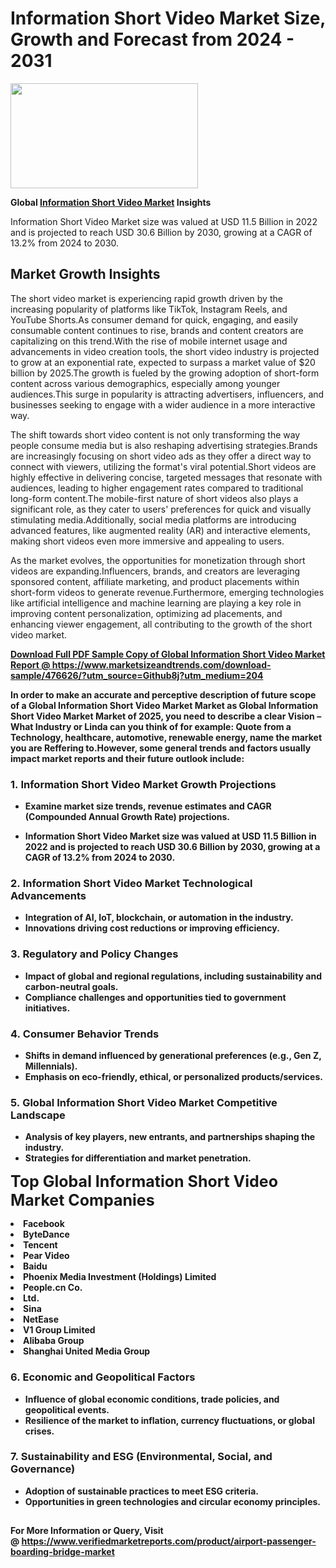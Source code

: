 <H1>Information Short Video Market Size, Growth and Forecast from 2024 - 2031</H1><img class="aligncenter size-medium wp-image-584254" src="https://thirdeyenews.in/wp-content/uploads/2024/09/Global-Market-Research-300x168.jpeg" alt="" width="300" height="168" /><p><strong>Global&nbsp;<a href="https://www.marketsizeandtrends.com/download-sample/476626/?utm_source=Github8j?utm_medium=204">Information Short Video Market</a> Insights</strong></p><p>Information Short Video Market size was valued at USD 11.5 Billion in 2022 and is projected to reach USD 30.6 Billion by 2030, growing at a CAGR of 13.2% from 2024 to 2030.</p><p><h2>Market Growth Insights</h2> <p>The short video market is experiencing rapid growth driven by the increasing popularity of platforms like TikTok, Instagram Reels, and YouTube Shorts.As consumer demand for quick, engaging, and easily consumable content continues to rise, brands and content creators are capitalizing on this trend.With the rise of mobile internet usage and advancements in video creation tools, the short video industry is projected to grow at an exponential rate, expected to surpass a market value of $20 billion by 2025.The growth is fueled by the growing adoption of short-form content across various demographics, especially among younger audiences.This surge in popularity is attracting advertisers, influencers, and businesses seeking to engage with a wider audience in a more interactive way.</p> <p><strong><a href="#"></a></strong></p> <p>The shift towards short video content is not only transforming the way people consume media but is also reshaping advertising strategies.Brands are increasingly focusing on short video ads as they offer a direct way to connect with viewers, utilizing the format's viral potential.Short videos are highly effective in delivering concise, targeted messages that resonate with audiences, leading to higher engagement rates compared to traditional long-form content.The mobile-first nature of short videos also plays a significant role, as they cater to users' preferences for quick and visually stimulating media.Additionally, social media platforms are introducing advanced features, like augmented reality (AR) and interactive elements, making short videos even more immersive and appealing to users.<p>As the market evolves, the opportunities for monetization through short videos are expanding.Influencers, brands, and creators are leveraging sponsored content, affiliate marketing, and product placements within short-form videos to generate revenue.Furthermore, emerging technologies like artificial intelligence and machine learning are playing a key role in improving content personalization, optimizing ad placements, and enhancing viewer engagement, all contributing to the growth of the short video market.</p> <p><strong><a href="#"></p><p><span class=""><strong>Download Full PDF Sample Copy of Global Information Short Video Market Report</strong> @ <a href="https://www.marketsizeandtrends.com/download-sample/476626/?utm_source=Github8j?utm_medium=204" target="_blank">https://www.marketsizeandtrends.com/download-sample/476626/?utm_source=Github8j?utm_medium=204</a></span></p><p>In order to make an accurate and perceptive description of future scope of a Global&nbsp;Information Short Video Market Market as Global&nbsp;Information Short Video Market Market of 2025, you need to describe a clear Vision &ndash; What Industry or Linda can you think of for example: Quote from a Technology, healthcare, automotive, renewable energy, name the market you are Reffering to.However, some general trends and factors usually impact market reports and their future outlook include:</p><h3>1.&nbsp;<strong>Information Short Video Market Growth Projections</strong></h3><ul><li>Examine market size trends, revenue estimates and CAGR (Compounded Annual Growth Rate) projections.</li><li><p>Information Short Video Market size was valued at USD 11.5 Billion in 2022 and is projected to reach USD 30.6 Billion by 2030, growing at a CAGR of 13.2% from 2024 to 2030.</p></li></ul><h3>2.&nbsp;<strong>Information Short Video Market Technological Advancements</strong></h3><ul><li>Integration of AI, IoT, blockchain, or automation in the industry.</li><li>Innovations driving cost reductions or improving efficiency.</li></ul><h3>3.&nbsp;<strong>Regulatory and Policy Changes</strong></h3><ul><li>Impact of global and regional regulations, including sustainability and carbon-neutral goals.</li><li>Compliance challenges and opportunities tied to government initiatives.</li></ul><h3>4.&nbsp;<strong>Consumer Behavior Trends</strong></h3><ul><li>Shifts in demand influenced by generational preferences (e.g., Gen Z, Millennials).</li><li>Emphasis on eco-friendly, ethical, or personalized products/services.</li></ul><h3>5.&nbsp;<strong>Global Information Short Video Market Competitive Landscape</strong></h3><ul><li>Analysis of key players, new entrants, and partnerships shaping the industry.</li><li>Strategies for differentiation and market penetration.</li></ul><p data-pm-slice="1 1 []"><span style="color: inherit; font-family: inherit; font-size: 25px;">Top Global Information Short Video Market Companies</span></p><div class="" data-test-id=""><p><li>Facebook</li><li> ByteDance</li><li> Tencent</li><li> Pear Video</li><li> Baidu</li><li> Phoenix Media Investment (Holdings) Limited</li><li> People.cn Co.</li><li> Ltd.</li><li> Sina</li><li> NetEase</li><li> V1 Group Limited</li><li> Alibaba Group</li><li> Shanghai United Media Group</li></p></div><h3>6.&nbsp;<strong>Economic and Geopolitical Factors</strong></h3><ul><li>Influence of global economic conditions, trade policies, and geopolitical events.</li><li>Resilience of the market to inflation, currency fluctuations, or global crises.</li></ul><h3>7.&nbsp;<strong>Sustainability and ESG (Environmental, Social, and Governance)</strong></h3><ul><li>Adoption of sustainable practices to meet ESG criteria.</li><li>Opportunities in green technologies and circular economy principles.</li></ul><h2><strong style="font-size: 14px;">For More Information or Query, Visit @&nbsp;</strong><a style="background-color: #ffffff; font-size: 14px;" href="https://www.marketsizeandtrends.com/report/information-short-video-market/" target="_blank">https://www.verifiedmarketreports.com/product/airport-passenger-boarding-bridge-market</a></h2>